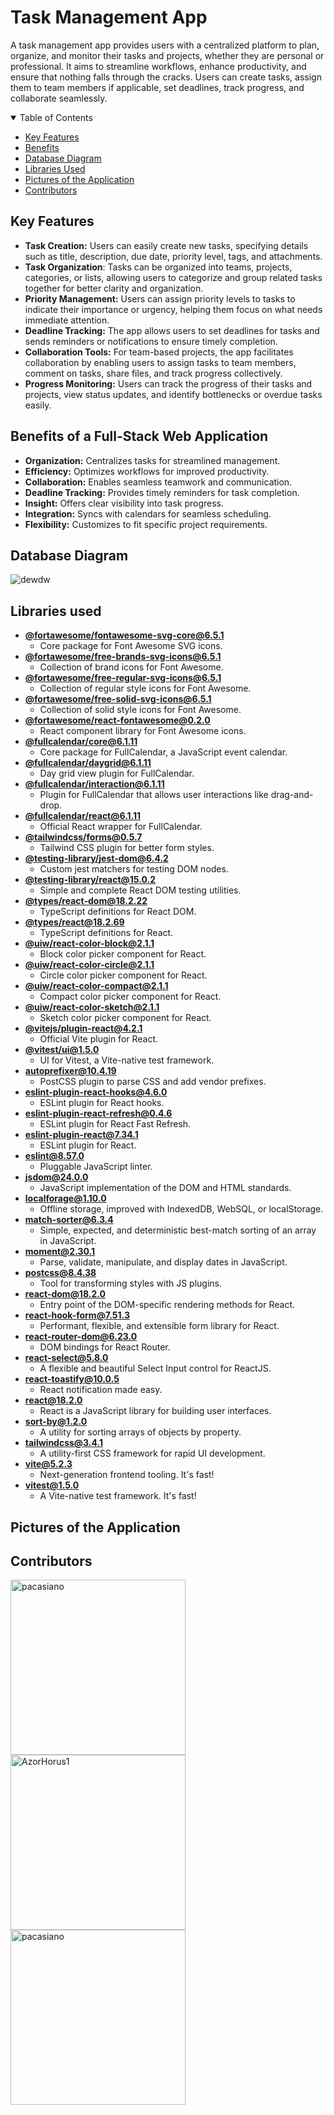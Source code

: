 # Task Management App

A task management app provides users with a centralized platform to plan, organize, and monitor their tasks and projects, whether they are personal or professional. It aims to streamline workflows, enhance productivity, and ensure that nothing falls through the cracks. Users can create tasks, assign them to team members if applicable, set deadlines, track progress, and collaborate seamlessly.

<details open>
<summary> Table of Contents</summary>
<p>
  
* [Key Features](#key-features)
* [Benefits](#benefits-of-a-full-stack-web-application)
* [Database Diagram](#database-diagram)
* [Libraries Used](#libraries-used)
* [Pictures of the Application](#pictures-of-the-application)
* [Contributors](#contributors)
  
</p>

</details>

## Key Features
- **Task Creation:** Users can easily create new tasks, specifying details such as title, description, due date, priority level, tags, and attachments.
- **Task Organization**: Tasks can be organized into teams, projects, categories, or lists, allowing users to categorize and group related tasks together for better clarity and organization.
- **Priority Management:** Users can assign priority levels to tasks to indicate their importance or urgency, helping them focus on what needs immediate attention.
- **Deadline Tracking:** The app allows users to set deadlines for tasks and sends reminders or notifications to ensure timely completion.
- **Collaboration Tools:** For team-based projects, the app facilitates collaboration by enabling users to assign tasks to team members, comment on tasks, share files, and track progress collectively.
- **Progress Monitoring:** Users can track the progress of their tasks and projects, view status updates, and identify bottlenecks or overdue tasks easily.

## Benefits of a Full-Stack Web Application
- **Organization:** Centralizes tasks for streamlined management.
- **Efficiency:** Optimizes workflows for improved productivity.
- **Collaboration:** Enables seamless teamwork and communication.
- **Deadline Tracking:** Provides timely reminders for task completion.
- **Insight:** Offers clear visibility into task progress.
- **Integration:** Syncs with calendars for seamless scheduling.
- **Flexibility:** Customizes to fit specific project requirements.

## Database Diagram

  ![dewdw](https://github.com/pacasiano/FullStack/assets/91783323/11bc92e0-fa15-4dfe-a8a2-df1fbb3fdf6b)

## Libraries used

- **[@fortawesome/fontawesome-svg-core@6.5.1](https://www.npmjs.com/package/@fortawesome/fontawesome-svg-core)**
  - Core package for Font Awesome SVG icons.
- **[@fortawesome/free-brands-svg-icons@6.5.1](https://www.npmjs.com/package/@fortawesome/free-brands-svg-icons)**
  - Collection of brand icons for Font Awesome.
- **[@fortawesome/free-regular-svg-icons@6.5.1](https://www.npmjs.com/package/@fortawesome/free-regular-svg-icons)**
  - Collection of regular style icons for Font Awesome.
- **[@fortawesome/free-solid-svg-icons@6.5.1](https://www.npmjs.com/package/@fortawesome/free-solid-svg-icons)**
  - Collection of solid style icons for Font Awesome.
- **[@fortawesome/react-fontawesome@0.2.0](https://www.npmjs.com/package/@fortawesome/react-fontawesome)**
  - React component library for Font Awesome icons.
- **[@fullcalendar/core@6.1.11](https://www.npmjs.com/package/@fullcalendar/core)**
  - Core package for FullCalendar, a JavaScript event calendar.
- **[@fullcalendar/daygrid@6.1.11](https://www.npmjs.com/package/@fullcalendar/daygrid)**
  - Day grid view plugin for FullCalendar.
- **[@fullcalendar/interaction@6.1.11](https://www.npmjs.com/package/@fullcalendar/interaction)**
  - Plugin for FullCalendar that allows user interactions like drag-and-drop.
- **[@fullcalendar/react@6.1.11](https://www.npmjs.com/package/@fullcalendar/react)**
  - Official React wrapper for FullCalendar.
- **[@tailwindcss/forms@0.5.7](https://www.npmjs.com/package/@tailwindcss/forms)**
  - Tailwind CSS plugin for better form styles.
- **[@testing-library/jest-dom@6.4.2](https://www.npmjs.com/package/@testing-library/jest-dom)**
  - Custom jest matchers for testing DOM nodes.
- **[@testing-library/react@15.0.2](https://www.npmjs.com/package/@testing-library/react)**
  - Simple and complete React DOM testing utilities.
- **[@types/react-dom@18.2.22](https://www.npmjs.com/package/@types/react-dom)**
  - TypeScript definitions for React DOM.
- **[@types/react@18.2.69](https://www.npmjs.com/package/@types/react)**
  - TypeScript definitions for React.
- **[@uiw/react-color-block@2.1.1](https://www.npmjs.com/package/@uiw/react-color-block)**
  - Block color picker component for React.
- **[@uiw/react-color-circle@2.1.1](https://www.npmjs.com/package/@uiw/react-color-circle)**
  - Circle color picker component for React.
- **[@uiw/react-color-compact@2.1.1](https://www.npmjs.com/package/@uiw/react-color-compact)**
  - Compact color picker component for React.
- **[@uiw/react-color-sketch@2.1.1](https://www.npmjs.com/package/@uiw/react-color-sketch)**
  - Sketch color picker component for React.
- **[@vitejs/plugin-react@4.2.1](https://www.npmjs.com/package/@vitejs/plugin-react)**
  - Official Vite plugin for React.
- **[@vitest/ui@1.5.0](https://www.npmjs.com/package/@vitest/ui)**
  - UI for Vitest, a Vite-native test framework.
- **[autoprefixer@10.4.19](https://www.npmjs.com/package/autoprefixer)**
  - PostCSS plugin to parse CSS and add vendor prefixes.
- **[eslint-plugin-react-hooks@4.6.0](https://www.npmjs.com/package/eslint-plugin-react-hooks)**
  - ESLint plugin for React hooks.
- **[eslint-plugin-react-refresh@0.4.6](https://www.npmjs.com/package/eslint-plugin-react-refresh)**
  - ESLint plugin for React Fast Refresh.
- **[eslint-plugin-react@7.34.1](https://www.npmjs.com/package/eslint-plugin-react)**
  - ESLint plugin for React.
- **[eslint@8.57.0](https://www.npmjs.com/package/eslint)**
  - Pluggable JavaScript linter.
- **[jsdom@24.0.0](https://www.npmjs.com/package/jsdom)**
  - JavaScript implementation of the DOM and HTML standards.
- **[localforage@1.10.0](https://www.npmjs.com/package/localforage)**
  - Offline storage, improved with IndexedDB, WebSQL, or localStorage.
- **[match-sorter@6.3.4](https://www.npmjs.com/package/match-sorter)**
  - Simple, expected, and deterministic best-match sorting of an array in JavaScript.
- **[moment@2.30.1](https://www.npmjs.com/package/moment)**
  - Parse, validate, manipulate, and display dates in JavaScript.
- **[postcss@8.4.38](https://www.npmjs.com/package/postcss)**
  - Tool for transforming styles with JS plugins.
- **[react-dom@18.2.0](https://www.npmjs.com/package/react-dom)**
  - Entry point of the DOM-specific rendering methods for React.
- **[react-hook-form@7.51.3](https://www.npmjs.com/package/react-hook-form)**
  - Performant, flexible, and extensible form library for React.
- **[react-router-dom@6.23.0](https://www.npmjs.com/package/react-router-dom)**
  - DOM bindings for React Router.
- **[react-select@5.8.0](https://www.npmjs.com/package/react-select)**
  - A flexible and beautiful Select Input control for ReactJS.
- **[react-toastify@10.0.5](https://www.npmjs.com/package/react-toastify)**
  - React notification made easy.
- **[react@18.2.0](https://www.npmjs.com/package/react)**
  - React is a JavaScript library for building user interfaces.
- **[sort-by@1.2.0](https://www.npmjs.com/package/sort-by)**
  - A utility for sorting arrays of objects by property.
- **[tailwindcss@3.4.1](https://www.npmjs.com/package/tailwindcss)**
  - A utility-first CSS framework for rapid UI development.
- **[vite@5.2.3](https://www.npmjs.com/package/vite)**
  - Next-generation frontend tooling. It's fast!
- **[vitest@1.5.0](https://www.npmjs.com/package/vitest)**
  - A Vite-native test framework. It's fast!

## Pictures of the Application

## Contributors

<a href="https://github.com/pacasiano"><img src="https://cdn.discordapp.com/attachments/863985502267768863/1240150752828199052/IMG_0954.jpg?ex=664583e4&is=66443264&hm=75d3f0a269dcd93a069c60b84107015fe5f7035d6dd4ed53119ca12ca89102de&" title="pacasiano" width="280" height="280"></a> <a href="https://github.com/
AzorHorus1"><img src="https://cdn.discordapp.com/attachments/863985502267768863/1240320134522863697/440915880_413295278263367_8661876673437416648_n.jpg?ex=664621a4&is=6644d024&hm=2d18621bb7b831f5a27890983cf53ab3d445759289312032a14eafce9a7732df&" title="AzorHorus1" width="280" height="280"></a> <a href="https://github.com/yappanthony"><img src="https://media.discordapp.net/attachments/863985502267768863/1240320453432840313/441046807_975548160946206_432612722262090655_n.jpg?ex=664621f0&is=6644d070&hm=8e757a6a467310431366a951a145fef39593efb8fdac515b27a83710f199b608&=&format=webp&width=700&height=700" title="pacasiano" width="280" height="280"></a>


